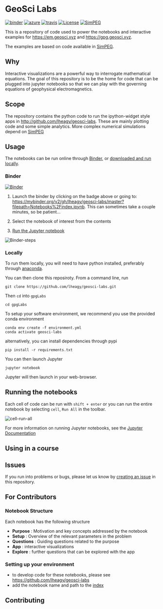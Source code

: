# GeoSci Labs

[![binder](https://mybinder.org/badge.svg)](https://mybinder.org/v2/gh/lheagy/geosci-labs/master?filepath=index.ipynb)
[![azure](https://notebooks.azure.com/launch.png)](https://notebooks.azure.com/import/gh/lheagy/geosci-labs)
[![travis](https://travis-ci.org/lheagy/geosci-labs.svg?branch=master)](https://travis-ci.org/lheagy/geosci-labs)
[![License](https://img.shields.io/github/license/lheagy/geosci-labs.svg)](https://github.com/lheagy/geosci-labs/blob/master/LICENSE)
[![SimPEG](https://img.shields.io/badge/powered%20by-SimPEG-blue.svg)](http://simpeg.xyz)

This is a repository of code used to power the notebooks and interactive examples for https://em.geosci.xyz and https://gpg.geosci.xyz.

The examples are based on code available in [SimPEG](http://simpeg.xyz).

## Why

Interactive visualizations are a powerful way to interrogate mathematical equations. The goal of this repository is to be the home for code that can be plugged into jupyter notebooks so that we can play with the governing equations of geophysical electromagnetics.

## Scope

The repository contains the python code to run the ipython-widget style apps in http://github.com/lheagy/geosci-labs. These are mainly plotting code and some simple analytics. More complex numerical simulations depend on [SimPEG](http://simpeg.xyz)

## Usage

The notebooks can be run online through [Binder](#Binder), or [downloaded and run locally](#Locally).

### Binder

[![Binder](https://mybinder.org/badge.svg)](https://mybinder.org/v2/gh/lheagy/geosci-labs/master?filepath=Notebooks%2Findex.ipyn)

1. Launch the binder by clicking on the badge above or going to: https://mybinder.org/v2/gh/lheagy/geosci-labs/master?filepath=Notebooks%2Findex.ipynb.
   This can sometimes take a couple minutes, so be patient...

2. Select the notebook of interest from the contents

3. [Run the Jupyter notebook](#Running-the-notebooks)

![Binder-steps](https://em.geosci.xyz/_images/binder-steps.png)

### Locally

To run them locally, you will need to have python installed, preferably through [anaconda](https://www.anaconda.com/download/).

You can then clone this reposiroty. From a command line, run

```
git clone https://github.com/lheagy/geosci-labs.git
```

Then `cd` into `gpgLabs`

```
cd gpgLabs
```

To setup your software environment, we recommend you use the provided conda environment

```
conda env create -f environment.yml
conda activate geosci-labs
```

alternatively, you can install dependencies through pypi
```
pip install -r requirements.txt
```

You can then launch Jupyter
```
jupyter notebook
```

Jupyter will then launch in your web-browser.

## Running the notebooks

Each cell of code can be run with `shift + enter` or you can run the entire notebook by selecting `cell`, `Run All` in the toolbar.

![cell-run-all](https://em.geosci.xyz/_images/run_all_cells.png)

For more information on running Jupyter notebooks, see the [Jupyter Documentation](https://jupyter.readthedocs.io/en/latest/)

## Using in a course

## Issues

If you run into problems or bugs, please let us know by [creating an issue](https://github.com/geoscixyz/em-apps/issues/new) in this repository.

## For Contributors

### Notebook Structure

Each notebook has the following structure

- **Purpose** : Motivation and key concepts addressed by the notebook
- **Setup** : Overview of the relevant parameters in the problem
- **Questions** : Guiding questions related to the purpose
- **App** : interactive visualizations
- **Explore** : further questions that can be explored with the app

### Setting up your environment

- to develop code for these notebooks, please see https://github.com/lheagy/geosci-labs
- add the notebook name and path to the [index](index.ipynb)

## Contributing


